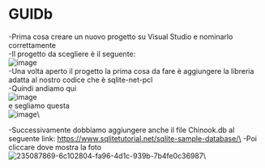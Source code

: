 # GUIDb
-Prima cosa creare un nuovo progetto su Visual Studio e nominarlo correttamente\
-Il progetto da scegliere è il seguente:\
![image](https://github.com/lombazzic/GUIDb/assets/116791046/bb50e991-03e2-4f1c-a719-b62761e74cf4)\
-Una volta aperto il progetto la prima cosa da fare è aggiungere la libreria adatta al nostro codice che è sqlite-net-pcl\
-Quindi andiamo qui\
![image](https://github.com/lombazzic/GUIDb/assets/116791046/706854c2-3d0b-4f62-a207-aa1893e876f9)\
e segliamo questa\
![image](https://github.com/lombazzic/GUIDb/assets/116791046/cc8cada1-6eaf-459d-a3be-21a02d29b44c)\


-Successivamente dobbiamo aggiungere anche il file Chinook.db al seguente link: https://www.sqlitetutorial.net/sqlite-sample-database/\
-Poi cliccare dove mostra la foto\
![235087869-6c102804-fa96-4d1c-939b-7b4fe0c36987](https://user-images.githubusercontent.com/116791046/236850632-7c789f8c-c005-4710-a40f-c0bbc00725cc.png)\



